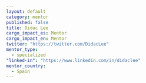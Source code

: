 ```yaml
---
layout: default
category: mentor
published: false
title: Didac Lee
cargo_impact_es: Mentor
cargo_impact_en: Mentor
twitter: "https://twitter.com/DidacLee"
mentor_type: 
  - specialized
"linked-in": "https://www.linkedin.com/in/didaclee"
mentor_country: 
  - Spain
---
```



